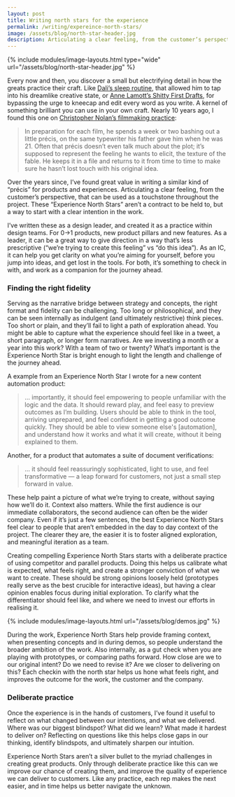 ```yaml
---
layout: post
title: Writing north stars for the experience
permalink: /writing/expereince-north-stars/
image: /assets/blog/north-star-header.jpg
description: Articulating a clear feeling, from the customer’s perspective, that can be used as a touchstone throughout the project.
---
```


{% include modules/image-layouts.html type="wide" url="/assets/blog/north-star-header.jpg" %}

Every now and then, you discover a small but electrifying detail in how the greats practice their craft. Like [Dali’s sleep routine](https://www.smithsonianmag.com/smart-news/the-first-stage-of-sleep-is-a-creative-sweet-spot-180979211/), that allowed him to tap into his dreamlike creative state, or [Anne Lamott’s Shitty First Drafts](https://wrd.as.uky.edu/sites/default/files/1-Shitty%20First%20Drafts.pdf), for bypassing the urge to kneecap and edit every word as you write. A kernel of something brilliant you can use in your own craft. Nearly 10 years ago, I found this one on [Christopher Nolan’s filmmaking practice](https://www.nytimes.com/2014/11/02/magazine/the-exacting-expansive-mind-of-christopher-nolan.html):

> In preparation for each film, he spends a week or two bashing out a little précis, on the same typewriter his father gave him when he was 21. Often that précis doesn’t even talk much about the plot; it’s supposed to represent the feeling he wants to elicit, the texture of the fable. He keeps it in a file and returns to it from time to time to make sure he hasn’t lost touch with his original idea.

Over the years since, I’ve found great value in writing a similar kind of “précis” for products and experiences. Articulating a clear feeling, from the customer’s perspective, that can be used as a touchstone throughout the project. These “Experience North Stars” aren’t a contract to be held to, but a way to start with a clear intention in the work.

I’ve written these as a design leader, and created it as a practice within design teams. For 0→1 products, new product pillars and new features. As a leader, it can be a great way to give direction in a way that’s less prescriptive (“we’re trying to create this feeling” vs “do this idea”). As an IC, it can help you get clarity on what you’re aiming for yourself, before you jump into ideas, and get lost in the tools. For both, it’s something to check in with, and work as a companion for the journey ahead.

### Finding the right fidelity

Serving as the narrative bridge between strategy and concepts, the right format and fidelity can be challenging. Too long or philosophical, and they can be seen internally as indulgent (and ultimately restrictive) think pieces. Too short or plain, and they’ll fail to light a path of exploration ahead. You might be able to capture what the experience should feel like in a tweet, a short paragraph, or longer form narratives. Are we investing a month or a year into this work? With a team of two or twenty? What’s important is the Experience North Star is bright enough to light the length and challenge of the journey ahead.

A example from an Experience North Star I wrote for a new content automation product:

> … importantly, it should feel empowering to people unfamiliar with the logic and the data. It should reward play, and feel easy to preview outcomes as I’m building. Users should be able to think in the tool, arriving unprepared, and feel confident in getting a good outcome quickly. They should be able to view someone else's [automation], and understand how it works and what it will create, without it being explained to them.

Another, for a product that automates a suite of document verifications:

> … it should feel reassuringly sophisticated, light to use, and feel transformative — a leap forward for customers, not just a small step forward in value.

These help paint a picture of what we’re trying to create, without saying how we’ll do it. Context also matters. While the first audience is our immediate collaborators, the second audience can often be the wider company. Even if it’s just a few sentences, the best Experience North Stars feel clear to people that aren’t embedded in the day to day context of the project. The clearer they are, the easier it is to foster aligned exploration, and meaningful iteration as a team.

Creating compelling Experience North Stars starts with a deliberate practice of using competitor and parallel products. Doing this helps us calibrate what is expected, what feels right, and create a stronger conviction of what we want to create. These should be strong opinions loosely held (prototypes really serve as the best crucible for interactive ideas), but having a clear opinion enables focus during initial exploration. To clarify what the differentiator should feel like, and where we need to invest our efforts in realising it.

{% include modules/image-layouts.html url="/assets/blog/demos.jpg" %}

During the work, Experience North Stars help provide framing context, when presenting concepts and in during demos, so people understand the broader ambition of the work. Also internally, as a gut check when you are playing with prototypes, or comparing paths forward. How close are we to our original intent? Do we need to revise it? Are we closer to delivering on this? Each checkin with the north star helps us hone what feels right, and improves the outcome for the work, the customer and the company.

### Deliberate practice

Once the experience is in the hands of customers, I’ve found it useful to reflect on what changed between our intentions, and what we delivered. Where was our biggest blindspot? What did we learn? What made it hardest to deliver on? Reflecting on questions like this helps close gaps in our thinking, identify blindspots, and ultimately sharpen our intuition.

Experience North Stars aren’t a silver bullet to the myriad challenges in creating great products. Only through deliberate practice like this can we improve our chance of creating them, and improve the quality of experience we can deliver to customers. Like any practice, each rep makes the next easier, and in time helps us better navigate the unknown.
